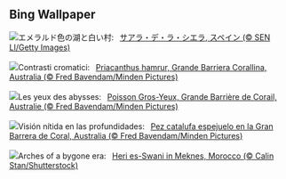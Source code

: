 ## Bing Wallpaper
![](https://www.bing.com/th?id=OHR.CadizSpain_JA-JP3855173491_UHD.jpg&w=1000)エメラルド色の湖と白い村:&nbsp;&ensp;[サアラ・デ・ラ・シエラ,  スペイン (© SEN LI/Getty Images)](https://www.bing.com/th?id=OHR.CadizSpain_JA-JP3855173491_UHD.jpg)
<br><br/>
![](https://www.bing.com/th?id=OHR.CrescentTail_IT-IT6327285395_UHD.jpg&w=1000)Contrasti cromatici:&nbsp;&ensp;[Priacanthus hamrur, Grande Barriera Corallina, Australia (© Fred Bavendam/Minden Pictures)](https://www.bing.com/th?id=OHR.CrescentTail_IT-IT6327285395_UHD.jpg)
<br><br/>
![](https://www.bing.com/th?id=OHR.CrescentTail_FR-FR1748387679_UHD.jpg&w=1000)Les yeux des abysses:&nbsp;&ensp;[Poisson Gros-Yeux, Grande Barrière de Corail, Australie (© Fred Bavendam/Minden Pictures)](https://www.bing.com/th?id=OHR.CrescentTail_FR-FR1748387679_UHD.jpg)
<br><br/>
![](https://www.bing.com/th?id=OHR.CrescentTail_ES-ES9658344168_UHD.jpg&w=1000)Visión nítida en las profundidades:&nbsp;&ensp;[Pez catalufa espejuelo en la Gran Barrera de Coral, Australia (© Fred Bavendam/Minden Pictures)](https://www.bing.com/th?id=OHR.CrescentTail_ES-ES9658344168_UHD.jpg)
<br><br/>
![](https://www.bing.com/th?id=OHR.MeknesMorocco_EN-GB8766579158_UHD.jpg&w=1000)Arches of a bygone era:&nbsp;&ensp;[Heri es-Swani in Meknes, Morocco (© Calin Stan/Shutterstock)](https://www.bing.com/th?id=OHR.MeknesMorocco_EN-GB8766579158_UHD.jpg)
<br><br/>
